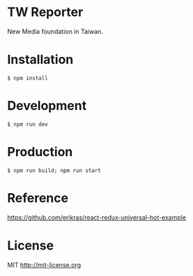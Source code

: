 # TW Reporter
New Media foundation in Taiwan.

# Installation
    $ npm install
    
# Development

    $ npm run dev
  
# Production
    $ npm run build; npm run start

# Reference
https://github.com/erikras/react-redux-universal-hot-example

# License

MIT http://mit-license.org
